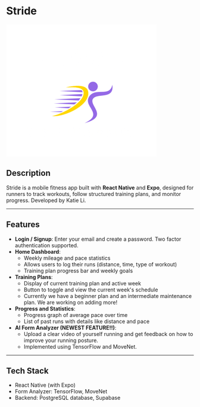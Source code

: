# Stride

![Stride logo](logo.png) 

## Description

Stride is a mobile fitness app built with **React Native** and **Expo**, designed for runners to track workouts, follow structured training plans, and monitor progress. Developed by Katie Li.

---

## Features

- **Login / Signup**: Enter your email and create a password. Two factor authentication supported.
- **Home Dashboard**:
  - Weekly mileage and pace statistics
  - Allows users to log their runs (distance, time, type of workout)
  - Training plan progress bar and weekly goals
- **Training Plans**:
  - Display of current training plan and active week
  - Button to toggle and view the current week's schedule
  - Currently we have a beginner plan and an intermediate maintenance plan. We are working on adding more!
- **Progress and Statistics**:
  - Progress graph of average pace over time
  - List of past runs with details like distance and pace
- **AI Form Analyzer (NEWEST FEATURE!!)**:
  - Upload a clear video of yourself running and get feedback on how to improve your running posture.
  - Implemented using TensorFlow and MoveNet.

---

## Tech Stack

- React Native (with Expo)
- Form Analyzer: TensorFlow, MoveNet
- Backend: PostgreSQL database, Supabase